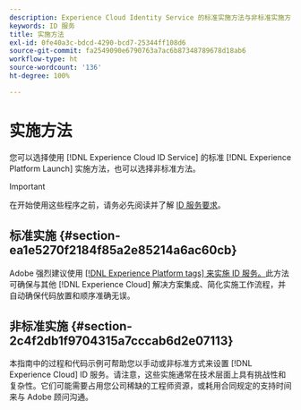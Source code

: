 ```yaml
---
description: Experience Cloud Identity Service 的标准实施方法与非标准实施方法。
keywords: ID 服务
title: 实施方法
exl-id: 0fe40a3c-bdcd-4290-bcd7-25344ff108d6
source-git-commit: fa2549090e6790763a7ac6b87348789678d18ab6
workflow-type: ht
source-wordcount: '136'
ht-degree: 100%

---
```


# 实施方法

您可以选择使用 [!DNL Experience Cloud ID Service] 的标准 [!DNL Experience Platform Launch] 实施方法，也可以选择非标准方法。

>[!IMPORTANT]
>
>在开始使用这些程序之前，请务必先阅读并了解 [ID 服务要求](../reference/requirements.md)。

## 标准实施 {#section-ea1e5270f2184f85a2e85214a6ac60cb}

Adobe 强烈建议使用 [[!DNL Experience Platform tags] 来实施 ID 服务。](https://experienceleague.adobe.com/docs/experience-platform/tags/home.html?lang=zh-Hans)此方法可确保与其他 [!DNL Experience Cloud] 解决方案集成、简化实施工作流程，并自动确保代码放置和顺序准确无误。

## 非标准实施 {#section-2c4f2db1f9704315a7cccab6d2e07113}

本指南中的过程和代码示例可帮助您以手动或非标准方式来设置 [!DNL Experience Cloud] ID 服务。请注意，这些实施通常在技术层面上具有挑战性和复杂性。它们可能需要占用您公司稀缺的工程师资源，或耗用合同规定的支持时间来与 Adobe 顾问沟通。
